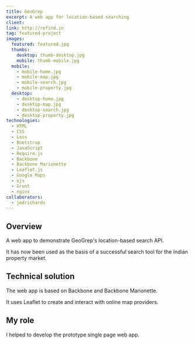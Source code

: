 ```yaml
---
title: GeoGrep
excerpt: A web app for location-based searching
client:
link: http://refind.in
tag: featured-project
images:
  featured: featured.jpg
  thumbs:
    desktop: thumb-desktop.jpg
    mobile: thumb-mobile.jpg
  mobile:
    - mobile-home.jpg
    - mobile-map.jpg
    - mobile-search.jpg
    - mobile-property.jpg
  desktop:
    - desktop-home.jpg
    - desktop-map.jpg
    - desktop-search.jpg
    - desktop-property.jpg
technologies:
  - HTML
  - CSS
  - Less
  - Bootstrap
  - JavaScript
  - Require.js
  - Backbone
  - Backbone Marionette
  - Leaflet.js
  - Google Maps
  - ejs
  - Grunt
  - nginx
collaborators:
  - jedrichards
---
```


## Overview

A web app to demonstrate GeoGrep's location-based search API.

It has now been used as the basis of a successful search tool for the Indian property market.

## Technical solution

The web app is based on Backbone and Backbone Marionette.

It uses Leaflet to create and interact with online map providers.

## My role

I helped to develop the prototype single page web app.


